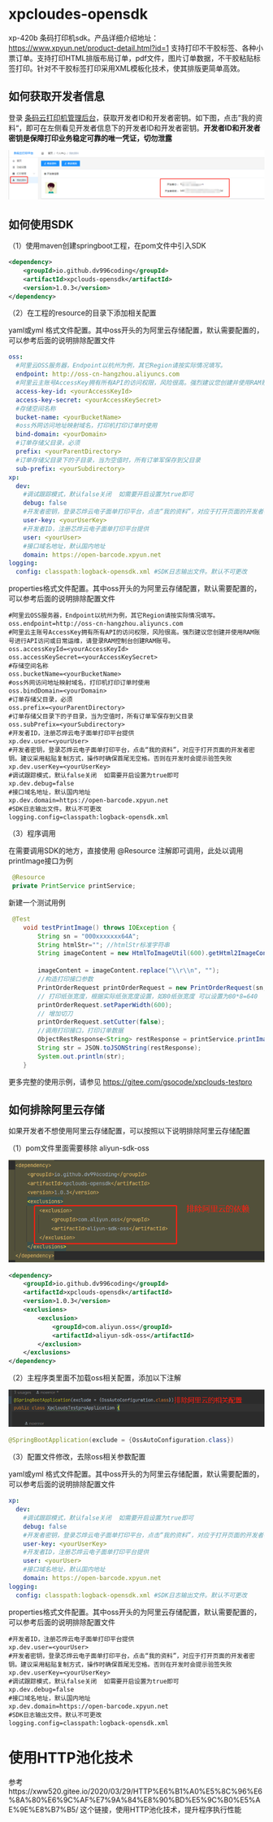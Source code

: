 # xpcloudes-opensdk
xp-420b 条码打印机sdk。产品详细介绍地址：https://www.xpyun.net/product-detail.html?id=1 支持打印不干胶标签、各种小票订单。支持打印HTML排版布局订单，pdf文件，图片订单数据，不干胶粘贴标签打印。针对不干胶标签打印采用XML模板化技术，使其排版更简单高效。

## 如何获取开发者信息

登录 [条码云打印机管理后台](https://manage-barcode.xpyun.net/#/login?redirect=%2Fhome)，获取开发者ID和开发者密钥。如下图，点击”我的资料“，即可在左侧看见开发者信息下的开发者ID和开发者密钥。**开发者ID和开发者密钥是保障打印业务稳定可靠的唯一凭证，切勿泄露**

![developInfo](./doc/img/developInfo.png)

## 如何使用SDK

（1）使用maven创建springboot工程，在pom文件中引入SDK

```xml
<dependency>
    <groupId>io.github.dv996coding</groupId>
    <artifactId>xpclouds-opensdk</artifactId>
    <version>1.0.3</version>
</dependency>
```

（2）在工程的resource的目录下添加相关配置

yaml或yml 格式文件配置。其中oss开头的为阿里云存储配置，默认需要配置的，可以参考后面的说明排除配置文件

```yaml
oss:
  #阿里云OSS服务器，Endpoint以杭州为例，其它Region请按实际情况填写。
  endpoint: http://oss-cn-hangzhou.aliyuncs.com
  #阿里云主账号AccessKey拥有所有API的访问权限，风险很高。强烈建议您创建并使用RAM账号进行API访问或日常运维，请登录RAM控制台创建RAM账号。
  access-key-id: <yourAccessKeyId>
  access-key-secret: <yourAccessKeySecret>
  #存储空间名称
  bucket-name: <yourBucketName>
  #oss外网访问地址映射域名，打印机打印订单时使用
  bind-domain: <yourDomain>
  #订单存储父目录，必须
  prefix: <yourParentDirectory>
  #订单存储父目录下的子目录，当为空值时，所有订单军保存到父目录
  sub-prefix: <yourSubdirectory>
xp:
  dev:
    #调试跟踪模式，默认false关闭  如需要开启设置为true即可
    debug: false
    #开发者密钥，登录芯烨云电子面单打印平台，点击“我的资料”，对应于打开页面的开发者密钥。建议采用粘贴复制方式，操作时确保首尾无空格。否则在开发时会提示验签失败
    user-key: <yourUserKey>
    #开发者ID，注册芯烨云电子面单打印平台提供
    user: <yourUser>
    #接口域名地址，默认国内地址
    domain: https://open-barcode.xpyun.net
logging:
  config: classpath:logback-opensdk.xml #SDK日志输出文件。默认不可更改

```

properties格式文件配置。其中oss开头的为阿里云存储配置，默认需要配置的，可以参考后面的说明排除配置文件

```properties
#阿里云OSS服务器，Endpoint以杭州为例，其它Region请按实际情况填写。
oss.endpoint=http://oss-cn-hangzhou.aliyuncs.com
#阿里云主账号AccessKey拥有所有API的访问权限，风险很高。强烈建议您创建并使用RAM账号进行API访问或日常运维，请登录RAM控制台创建RAM账号。
oss.accessKeyId=<yourAccessKeyId>
oss.accessKeySecret=<yourAccessKeySecret>
#存储空间名称
oss.bucketName=<yourBucketName>
#oss外网访问地址映射域名，打印机打印订单时使用
oss.bindDomain=<yourDomain>
#订单存储父目录，必须
oss.prefix=<yourParentDirectory>
#订单存储父目录下的子目录，当为空值时，所有订单军保存到父目录
oss.subPrefix=<yourSubdirectory>
#开发者ID，注册芯烨云电子面单打印平台提供
xp.dev.user=<yourUser>
#开发者密钥，登录芯烨云电子面单打印平台，点击“我的资料”，对应于打开页面的开发者密钥。建议采用粘贴复制方式，操作时确保首尾无空格。否则在开发时会提示验签失败
xp.dev.userKey=<yourUserKey>
#调试跟踪模式，默认false关闭  如需要开启设置为true即可
xp.dev.debug=false
#接口域名地址，默认国内地址
xp.dev.domain=https://open-barcode.xpyun.net
#SDK日志输出文件。默认不可更改
logging.config=classpath:logback-opensdk.xml
```

（3）程序调用

在需要调用SDK的地方，直接使用 @Resource 注解即可调用，此处以调用printImage接口为例

```java
 @Resource
 private PrintService printService;
```

新建一个测试用例

```java
 @Test
    void testPrintImage() throws IOException {
        String sn = "000xxxxxxx64A";
        String htmlStr=""; //htmlStr标准字符串
        String imageContent = new HtmlToImageUtil(600).getHtml2ImageContent(htmlStr);

        imageContent = imageContent.replace("\\r\\n", "");
        //构造打印接口参数
        PrintOrderRequest printOrderRequest = new PrintOrderRequest(sn, imageContent);
        // 打印纸张宽度，根据实际纸张宽度设置，如80纸张宽度 可以设置为80*8=640
        printOrderRequest.setPaperWidth(600);
        // 增加切刀
        printOrderRequest.setCutter(false);
        //调用打印接口，打印订单数据
        ObjectRestResponse<String> restResponse = printService.printImage(printOrderRequest);
        String str = JSON.toJSONString(restResponse);
        System.out.println(str);
    }
```

更多完整的使用示例，请参见 https://gitee.com/gsocode/xpclouds-testpro

## 如何排除阿里云存储

如果开发者不想使用阿里云存储配置，可以按照以下说明排除阿里云存储配置

（1）pom文件里面需要移除 aliyun-sdk-oss 

![mavennoaly](./doc/img/mavennoaly.png)

```xml
<dependency>
	<groupId>io.github.dv996coding</groupId>
	<artifactId>xpclouds-opensdk</artifactId>
	<version>1.0.3</version>
	<exclusions>
		<exclusion>
			<groupId>com.aliyun.oss</groupId>
			<artifactId>aliyun-sdk-oss</artifactId>
		</exclusion>
	</exclusions>
</dependency>
```

（2）主程序类里面不加载oss相关配置，添加以下注解

![apposs](./doc/img/apposs.png)

```java
@SpringBootApplication(exclude = {OssAutoConfiguration.class})
```

（3）配置文件修改，去除oss相关参数配置

yaml或yml 格式文件配置。其中oss开头的为阿里云存储配置，默认需要配置的，可以参考后面的说明排除配置文件

```yaml
xp:
  dev:
    #调试跟踪模式，默认false关闭  如需要开启设置为true即可
    debug: false
    #开发者密钥，登录芯烨云电子面单打印平台，点击“我的资料”，对应于打开页面的开发者密钥。建议采用粘贴复制方式，操作时确保首尾无空格。否则在开发时会提示验签失败
    user-key: <yourUserKey>
    #开发者ID，注册芯烨云电子面单打印平台提供
    user: <yourUser>
    #接口域名地址，默认国内地址
    domain: https://open-barcode.xpyun.net
logging:
  config: classpath:logback-opensdk.xml #SDK日志输出文件。默认不可更改

```

properties格式文件配置。其中oss开头的为阿里云存储配置，默认需要配置的，可以参考后面的说明排除配置文件

```properties
#开发者ID，注册芯烨云电子面单打印平台提供
xp.dev.user=<yourUser>
#开发者密钥，登录芯烨云电子面单打印平台，点击“我的资料”，对应于打开页面的开发者密钥。建议采用粘贴复制方式，操作时确保首尾无空格。否则在开发时会提示验签失败
xp.dev.userKey=<yourUserKey>
#调试跟踪模式，默认false关闭  如需要开启设置为true即可
xp.dev.debug=false
#接口域名地址，默认国内地址
xp.dev.domain=https://open-barcode.xpyun.net
#SDK日志输出文件。默认不可更改
logging.config=classpath:logback-opensdk.xml
```



# 使用HTTP池化技术
参考https://xww520.gitee.io/2020/03/29/HTTP%E6%B1%A0%E5%8C%96%E6%8A%80%E6%9C%AF%E7%9A%84%E8%90%BD%E5%9C%B0%E5%AE%9E%E8%B7%B5/ 这个链接，使用HTTP池化技术，提升程序执行性能